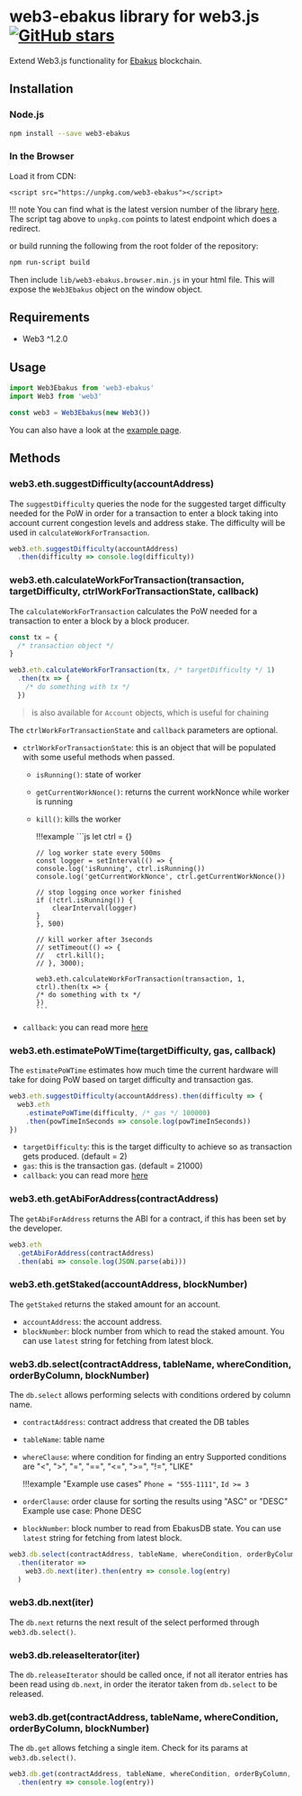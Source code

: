 # web3-ebakus library for web3.js [![GitHub stars](https://img.shields.io/github/stars/ebakus/web3-ebakus.svg?style=social&label=ebakus/web3-ebakus&maxAge=2592000)](https://github.com/ebakus/web3-ebakus)

Extend Web3.js functionality for [Ebakus](https://ebakus.com) blockchain.

## Installation

### Node.js

```bash
npm install --save web3-ebakus
```

### In the Browser

Load it from CDN:

```
<script src="https://unpkg.com/web3-ebakus"></script>
```

!!! note
    You can find what is the latest version number of the library [here](https://www.npmjs.com/package/web3-ebakus). The script tag above to `unpkg.com` points to latest endpoint which does a redirect.

or build running the following from the root folder of the repository:

```bash
npm run-script build
```

Then include `lib/web3-ebakus.browser.min.js` in your html file.
This will expose the `Web3Ebakus` object on the window object.

## Requirements

- Web3 ^1.2.0


## Usage

```js
import Web3Ebakus from 'web3-ebakus'
import Web3 from 'web3'

const web3 = Web3Ebakus(new Web3())
```

You can also have a look at the [example page](https://github.com/ebakus/web3-ebakus/blob/master/example/index.html).

## Methods

### web3.eth.suggestDifficulty(accountAddress)

The `suggestDifficulty` queries the node for the suggested target difficulty needed for the PoW in order for a transaction to enter a block taking into account current congestion levels and address stake. The difficulty will be used in `calculateWorkForTransaction`.

```js
web3.eth.suggestDifficulty(accountAddress)
  .then(difficulty => console.log(difficulty))
```

### web3.eth.calculateWorkForTransaction(transaction, targetDifficulty, ctrlWorkForTransactionState, callback)

The `calculateWorkForTransaction` calculates the PoW needed for a transaction to enter a block by a block producer.

```js
const tx = {
  /* transaction object */
}

web3.eth.calculateWorkForTransaction(tx, /* targetDifficulty */ 1)
  .then(tx => {
    /* do something with tx */
  })
```

> is also available for `Account` objects, which is useful for chaining

The `ctrlWorkForTransactionState` and `callback` parameters are optional.

- `ctrlWorkForTransactionState`: this is an object that will be populated with some useful methods when passed.

  - `isRunning()`: state of worker
  - `getCurrentWorkNonce()`: returns the current workNonce while worker is running
  - `kill()`: kills the worker

    !!!example
        ```js
        let ctrl = {}

        // log worker state every 500ms
        const logger = setInterval(() => {
        console.log('isRunning', ctrl.isRunning())
        console.log('getCurrentWorkNonce', ctrl.getCurrentWorkNonce())

        // stop logging once worker finished
        if (!ctrl.isRunning()) {
            clearInterval(logger)
        }
        }, 500)

        // kill worker after 3seconds
        // setTimeout(() => {
        //   ctrl.kill();
        // }, 3000);

        web3.eth.calculateWorkForTransaction(transaction, 1, ctrl).then(tx => {
        /* do something with tx */
        })
        ```

- `callback`: you can read more [here](https://web3js.readthedocs.io/en/1.0/callbacks-promises-events.html)

### web3.eth.estimatePoWTime(targetDifficulty, gas, callback)

The `estimatePoWTime` estimates how much time the current hardware will take for doing PoW based on target difficulty and transaction gas.

```js
web3.eth.suggestDifficulty(accountAddress).then(difficulty => {
  web3.eth
    .estimatePoWTime(difficulty, /* gas */ 100000)
    .then(powTimeInSeconds => console.log(powTimeInSeconds))
})
```

- `targetDifficulty`: this is the target difficulty to achieve so as transaction gets produced. (default = 2)
- `gas`: this is the transaction gas. (default = 21000)
- `callback`: you can read more [here](https://web3js.readthedocs.io/en/1.0/callbacks-promises-events.html)

### web3.eth.getAbiForAddress(contractAddress)

The `getAbiForAddress` returns the ABI for a contract, if this has been set by the developer.

```js
web3.eth
  .getAbiForAddress(contractAddress)
  .then(abi => console.log(JSON.parse(abi)))
```

### web3.eth.getStaked(accountAddress, blockNumber)

The `getStaked` returns the staked amount for an account.

- `accountAddress`: the account address.
- `blockNumber`: block number from which to read the staked amount. You can use `latest` string for fetching from latest block.

### web3.db.select(contractAddress, tableName, whereCondition, orderByColumn, blockNumber)

The `db.select` allows performing selects with conditions ordered by column name.

- `contractAddress`: contract address that created the DB tables
- `tableName`: table name
- `whereClause`: where condition for finding an entry
  Supported conditions are "<", ">", "=", "==", "<=", ">=", "!=", "LIKE"

    !!!example "Example use cases"
        `Phone = "555-1111"`, `Id >= 3`

- `orderClause`: order clause for sorting the results using "ASC" or "DESC"
  Example use case: Phone DESC
- `blockNumber`: block number to read from EbakusDB state. You can use `latest` string for fetching from latest block.

```js
web3.db.select(contractAddress, tableName, whereCondition, orderByColumn, blockNumber)
  .then(iterator =>
    web3.db.next(iter).then(entry => console.log(entry)
  )
```

### web3.db.next(iter)

The `db.next` returns the next result of the select performed through `web3.db.select()`.

### web3.db.releaseIterator(iter)

The `db.releaseIterator` should be called once, if not all iterator entries has been read using `db.next`, in order the iterator taken from `db.select` to be released.

### web3.db.get(contractAddress, tableName, whereCondition, orderByColumn, blockNumber)

The `db.get` allows fetching a single item. Check for its params at `web3.db.select()`.

```js
web3.db.get(contractAddress, tableName, whereCondition, orderByColumn, blockNumber)
  .then(entry => console.log(entry))
```
